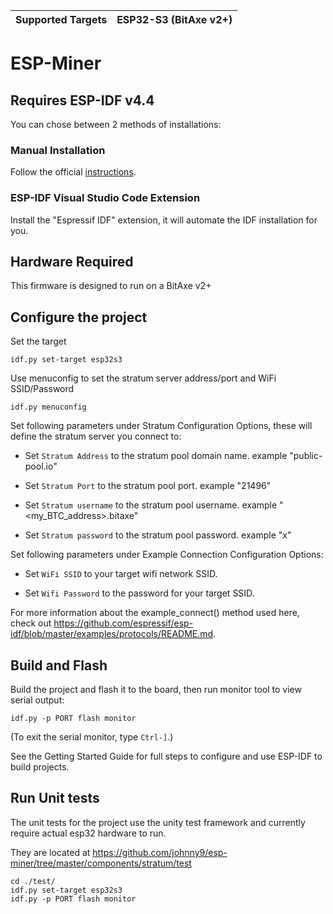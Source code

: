 | Supported Targets | ESP32-S3 (BitAxe v2+) |
| ----------------- | --------------------- |

# ESP-Miner

## Requires ESP-IDF v4.4

You can chose between 2 methods of installations:

### Manual Installation

Follow the official [instructions](https://docs.espressif.com/projects/esp-idf/en/v4.4.5/esp32s3/get-started/index.html#installation-step-by-step).

### ESP-IDF Visual Studio Code Extension

Install the "Espressif IDF" extension, it will automate the IDF installation for you.

## Hardware Required

This firmware is designed to run on a BitAxe v2+

## Configure the project

Set the target

```
idf.py set-target esp32s3
```

Use menuconfig to set the stratum server address/port and WiFi SSID/Password

```
idf.py menuconfig
```

Set following parameters under Stratum Configuration Options, these will define the stratum server you connect to:

* Set `Stratum Address` to the stratum pool domain name. example "public-pool.io"

* Set `Stratum Port` to the stratum pool port. example "21496"

* Set `Stratum username` to the stratum pool username. example "<my_BTC_address>.bitaxe"

* Set `Stratum password` to the stratum pool password. example "x"

Set following parameters under Example Connection Configuration Options:

* Set `WiFi SSID` to your target wifi network SSID.

* Set `Wifi Password` to the password for your target SSID.

For more information about the example_connect() method used here, check out <https://github.com/espressif/esp-idf/blob/master/examples/protocols/README.md>.

## Build and Flash

Build the project and flash it to the board, then run monitor tool to view serial output:

```
idf.py -p PORT flash monitor
```

(To exit the serial monitor, type ``Ctrl-]``.)

See the Getting Started Guide for full steps to configure and use ESP-IDF to build projects.

## Run Unit tests

The unit tests for the project use the unity test framework and currently require actual esp32 hardware to run.

They are located at <https://github.com/johnny9/esp-miner/tree/master/components/stratum/test>

```
cd ./test/
idf.py set-target esp32s3
idf.py -p PORT flash monitor
```
